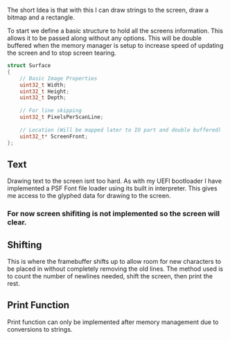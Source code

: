 The short Idea is that with this I can draw strings to the screen, draw a bitmap and a rectangle.

To start we define a basic structure to hold all the screens information. This allows it to be passed along without any options. This will be double buffered when the memory manager is setup to increase speed of updating the screen and to stop screen tearing.

```C++ TI="Simple Surface Struct"
struct Surface
{  
	// Basic Image Properties
	uint32_t Width;
	uint32_t Height;
	uint32_t Depth;
	
	// For line skipping
	uint32_t PixelsPerScanLine;
	
	// Location (Will be mapped later to IO part and double buffered)
	uint32_t* ScreenFront;
};
```

## Text
Drawing text to the screen isnt too hard. As with my UEFI bootloader I have implemented a PSF Font file loader using its built in interpreter. This gives me access to the glyphed data for drawing to the screen. 

### For now screen shifiting is not implemented so the screen will clear.

## Shifting
This is where the framebuffer shifts up to allow room for new characters to be placed in without completely removing the old lines. The method used is to count the number of newlines needed, shift the screen, then print the rest.

## Print Function
Print function can only be implemented after memory management due to conversions to strings.
